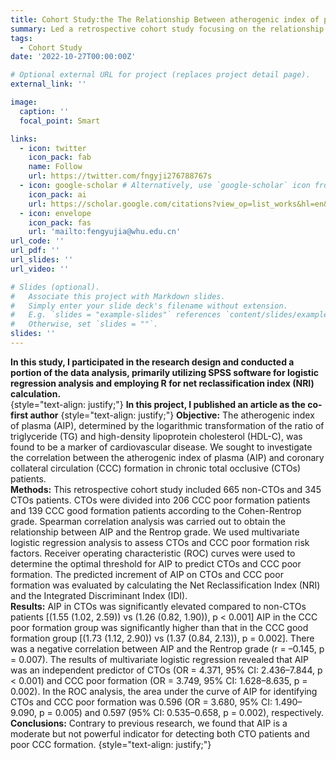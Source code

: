 ```yaml
---
title: Cohort Study:the The Relationship Between atherogenic index of plasma (AIP) and Collateral Circulation Formation in chronic total occlusive (CTO) patients
summary: Led a retrospective cohort study focusing on the relationship between blood lipid indicators and Collateral Circulation Formation in chronic total occlusive (CTO) patients.
tags:
  - Cohort Study
date: '2022-10-27T00:00:00Z'

# Optional external URL for project (replaces project detail page).
external_link: ''

image:
  caption: ''
  focal_point: Smart

links:
  - icon: twitter
    icon_pack: fab
    name: Follow
    url: https://twitter.com/fngyji276788767s
  - icon: google-scholar # Alternatively, use `google-scholar` icon from `ai` icon pack
    icon_pack: ai
    url: https://scholar.google.com/citations?view_op=list_works&hl=en&user=rXBaX0YAAAAJ&gmla=AP6z3OZCTstNTTjOK4o_cpHmS60fkZO-VKelMQXFbyeS6ItMH-cOvy5O54Egj0FUK3Kj9XQlXwDYza9MwK6VYCURCYbDkIwgEcSprvFVamQ
  - icon: envelope
    icon_pack: fas
    url: 'mailto:fengyujia@whu.edu.cn'
url_code: ''
url_pdf: ''
url_slides: ''
url_video: ''

# Slides (optional).
#   Associate this project with Markdown slides.
#   Simply enter your slide deck's filename without extension.
#   E.g. `slides = "example-slides"` references `content/slides/example-slides.md`.
#   Otherwise, set `slides = ""`.
slides: ''
---
```

**In this study, I participated in the research design and conducted a portion of the data analysis, primarily utilizing SPSS software for logistic regression analysis and employing R for net reclassification index (NRI) calculation.**   
{style="text-align: justify;"}
**In this project, I published an article as the co-first author**
{style="text-align: justify;"}
**Objective:** The atherogenic index of plasma (AIP), determined by the logarithmic transformation of the ratio of triglyceride (TG)
and high-density lipoprotein cholesterol (HDL-C), was found to be a marker of cardiovascular disease. We sought to investigate the
correlation between the atherogenic index of plasma (AIP) and coronary collateral circulation (CCC) formation in chronic total occlusive
(CTOs) patients.  
**Methods:** This retrospective cohort study included 665 non-CTOs and 345 CTOs patients. CTOs were divided into 206
CCC poor formation patients and 139 CCC good formation patients according to the Cohen-Rentrop grade. Spearman correlation analysis
was carried out to obtain the relationship between AIP and the Rentrop grade. We used multivariate logistic regression analysis to assess
CTOs and CCC poor formation risk factors. Receiver operating characteristic (ROC) curves were used to determine the optimal threshold
for AIP to predict CTOs and CCC poor formation. The predicted increment of AIP on CTOs and CCC poor formation was evaluated by
calculating the Net Reclassification Index (NRI) and the Integrated Discriminant Index (IDI).  
**Results:** AIP in CTOs was significantly
elevated compared to non-CTOs patients [(1.55 (1.02, 2.59)) vs (1.26 (0.82, 1.90)), p < 0.001] AIP in the CCC poor formation group
was significantly higher than that in the CCC good formation group [(1.73 (1.12, 2.90)) vs (1.37 (0.84, 2.13)), p = 0.002]. There was a
negative correlation between AIP and the Rentrop grade (r = –0.145, p = 0.007). The results of multivariate logistic regression revealed
that AIP was an independent predictor of CTOs (OR = 4.371, 95% CI: 2.436–7.844, p < 0.001) and CCC poor formation (OR = 3.749,
95% CI: 1.628–8.635, p = 0.002). In the ROC analysis, the area under the curve of AIP for identifying CTOs and CCC poor formation
was 0.596 (OR = 3.680, 95% CI: 1.490–9.090, p = 0.005) and 0.597 (95% CI: 0.535–0.658, p = 0.002), respectively.  
**Conclusions:** Contrary to previous research, we found that AIP is a moderate but not powerful indicator for detecting both CTO patients and poor CCC
formation.
{style="text-align: justify;"}